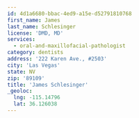 ```yaml
---
id: 4d1a6680-bbac-4ed9-a15e-d52791810768
first_name: James
last_name: Schlesinger
license: 'DMD, MD'
services:
  - oral-and-maxillofacial-pathologist
category: dentists
address: '222 Karen Ave., #2503'
city: 'Las Vegas'
state: NV
zip: '89109'
title: 'James Schlesinger'
_geoloc:
  lng: -115.14796
  lat: 36.126038
---
```

